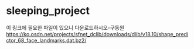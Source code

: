 # sleeping_project
이 링크에 필요한 파일이 있으니 다운로드하시오-구동원
https://ko.osdn.net/projects/sfnet_dclib/downloads/dlib/v18.10/shape_predictor_68_face_landmarks.dat.bz2/
